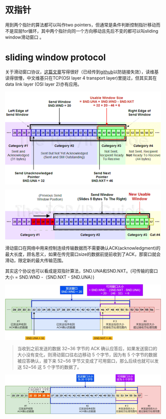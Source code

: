 <!-- ex_nolevel -->
# 双指针
用到两个指针的算法都可以叫作two pointers，但通常是条件判断控制指针移动而不是双层for循环，其中两个指针向同一个方向移动且先后不变的都可以叫sliding window滑动窗口 。

# sliding window protocol
关于滑动窗口协议，[这篇文章](https://zhuanlan.zhihu.com/p/133307545)写得很好（已经传到[github](https://github.com/V2beach/books/blob/main/TCP%20重传、滑动窗口、流量控制、拥塞控制%20-%20知乎.pdf)以防链接失效），读维基读得很懵，中文维基只在TCP(OSI layer 4 transport layer)里提过，但其实其在data link layer (OSI layer 2)亦有应用。

![diagram1](/assets/unnamed-2.png)

![diagram2](/assets/unnamed.png)

滑动窗口在网络中用来控制连续传输数据而不需要确认ACK(acknowledgment)的最大长度，顾名思义，如果在传完窗口size的数据前提前收到了ACK，那窗口就会滑动，限定新的最大传输范围。

其实这个协议也可以看成是双指针算法，SND.UNA和SND.NXT。(可传输的窗口大小 = SND.WND -（SND.NXT - SND.UNA）)

![window](/assets/v2-0b51bf628f6031dea5e88ff5abca8d22_1440w.webp)

>当收到之前发送的数据 32~36 字节的 ACK 确认应答后，如果发送窗口的大小没有变化，则滑动窗口往右边移动 5 个字节，因为有 5 个字节的数据被应答确认，接下来 52~56 字节又变成了可用窗口，那么后续也就可以发送 52~56 这 5 个字节的数据了。

![sliding](/assets/v2-609be3306d058eafc9a45c89adb21840_1440w.webp)